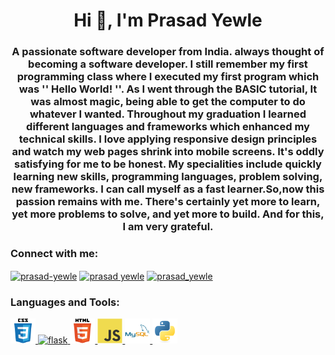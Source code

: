 <h1 align="center">Hi 👋, I'm Prasad Yewle</h1>
<h3 align="center">A passionate software developer from India. always thought of becoming a software developer. I still remember my first programming class where I executed my first program which was '' Hello World! ''. As I went through the BASIC tutorial, It was almost magic, being able to get the computer to do whatever I wanted. Throughout my graduation I learned different languages and frameworks which enhanced my technical skills. I love applying responsive design principles and watch my web pages shrink into mobile screens. It's oddly satisfying for me to be honest. My specialities include quickly learning new skills, programming languages, problem solving, new frameworks. I can call myself as a fast learner.So,now this passion remains with me. There's certainly yet more to learn, yet more problems to solve, and yet more to build. And for this, I am very grateful.</h3>

<h3 align="left">Connect with me:</h3>
<p align="left">
<a href="https://www.linkedin.com/in/prasad-yewle-a686111b1?lipi=urn%3Ali%3Apage%3Ad_flagship3_profile_view_base_contact_details%3BbJtrs6WKQJqD3m2G%2B0PUFw%3D%3D" target="blank"><img align="center" src="https://raw.githubusercontent.com/rahuldkjain/github-profile-readme-generator/master/src/images/icons/Social/linked-in-alt.svg" alt="prasad-yewle" height="30" width="40" /></a>
<a href="https://www.facebook.com/prasad.yewle" target="blank"><img align="center" src="https://raw.githubusercontent.com/rahuldkjain/github-profile-readme-generator/master/src/images/icons/Social/facebook.svg" alt="prasad yewle" height="30" width="40" /></a>
<a href="https://instagram.com/prasad_yewle" target="blank"><img align="center" src="https://raw.githubusercontent.com/rahuldkjain/github-profile-readme-generator/master/src/images/icons/Social/instagram.svg" alt="prasad_yewle" height="30" width="40" /></a>
</p>

<h3 align="left">Languages and Tools:</h3>
<p align="left"> <a href="https://www.w3schools.com/css/" target="_blank"> <img src="https://raw.githubusercontent.com/devicons/devicon/master/icons/css3/css3-original-wordmark.svg" alt="css3" width="40" height="40"/> </a> <a href="https://flask.palletsprojects.com/" target="_blank"> <img src="https://www.vectorlogo.zone/logos/pocoo_flask/pocoo_flask-icon.svg" alt="flask" width="40" height="40"/> </a> <a href="https://www.w3.org/html/" target="_blank"> <img src="https://raw.githubusercontent.com/devicons/devicon/master/icons/html5/html5-original-wordmark.svg" alt="html5" width="40" height="40"/> </a> <a href="https://developer.mozilla.org/en-US/docs/Web/JavaScript" target="_blank"> <img src="https://raw.githubusercontent.com/devicons/devicon/master/icons/javascript/javascript-original.svg" alt="javascript" width="40" height="40"/> </a> <a href="https://www.mysql.com/" target="_blank"> <img src="https://raw.githubusercontent.com/devicons/devicon/master/icons/mysql/mysql-original-wordmark.svg" alt="mysql" width="40" height="40"/> </a> <a href="https://www.python.org" target="_blank"> <img src="https://raw.githubusercontent.com/devicons/devicon/master/icons/python/python-original.svg" alt="python" width="40" height="40"/> </a> </p>
